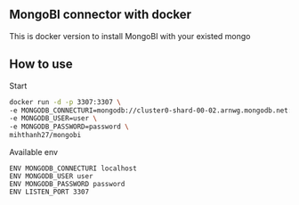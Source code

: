 ## MongoBI connector with docker

This is docker version to install MongoBI with your existed mongo

## How to use

Start

```sh
docker run -d -p 3307:3307 \
-e MONGODB_CONNECTURI=mongodb://cluster0-shard-00-02.arnwg.mongodb.net:27017/?connect=direct \
-e MONGODB_USER=user \
-e MONGODB_PASSWORD=password \
mihthanh27/mongobi
```

Available env

```
ENV MONGODB_CONNECTURI localhost
ENV MONGODB_USER user
ENV MONGODB_PASSWORD password
ENV LISTEN_PORT 3307
```
